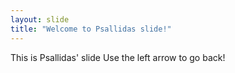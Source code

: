 ```yaml
---
layout: slide
title: "Welcome to Psallidas slide!"
---
```

This is Psallidas' slide
Use the left arrow to go back!